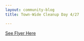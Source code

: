 ```yaml
---
layout: community-blog
title: Town-Wide Cleanup Day 4/27

---
```

[See Flyer Here](https://storage.googleapis.com/static.rutherford-nj.com/community-events/Rutherford%20volunteer%20committee%204%2027%20Clean%20Up%20Day.pdf)
